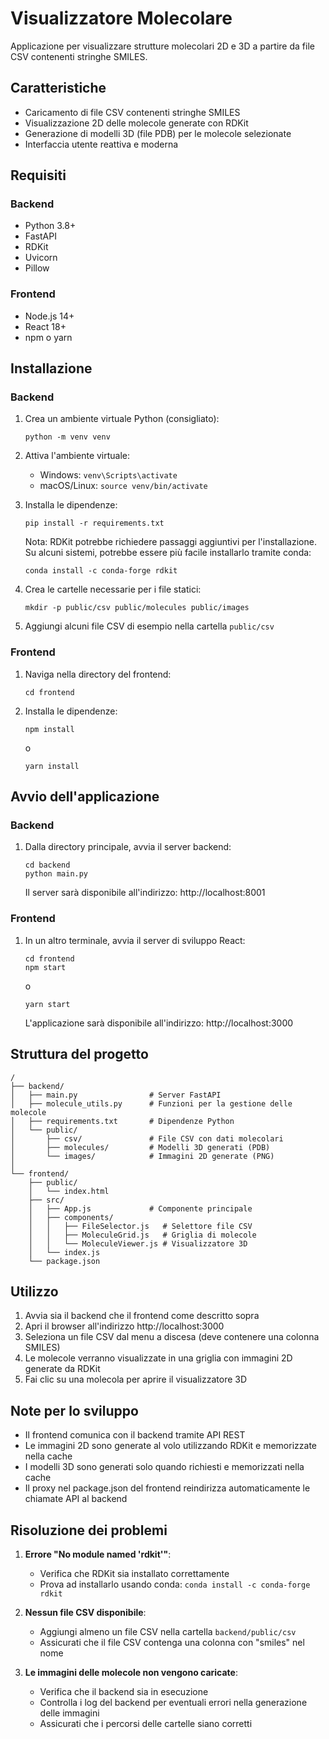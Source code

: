 # Visualizzatore Molecolare

Applicazione per visualizzare strutture molecolari 2D e 3D a partire da file CSV contenenti stringhe SMILES.

## Caratteristiche

- Caricamento di file CSV contenenti stringhe SMILES
- Visualizzazione 2D delle molecole generate con RDKit
- Generazione di modelli 3D (file PDB) per le molecole selezionate
- Interfaccia utente reattiva e moderna

## Requisiti

### Backend
- Python 3.8+
- FastAPI
- RDKit
- Uvicorn
- Pillow

### Frontend
- Node.js 14+
- React 18+
- npm o yarn

## Installazione

### Backend

1. Crea un ambiente virtuale Python (consigliato):
   ```
   python -m venv venv
   ```

2. Attiva l'ambiente virtuale:
   - Windows: `venv\Scripts\activate`
   - macOS/Linux: `source venv/bin/activate`

3. Installa le dipendenze:
   ```
   pip install -r requirements.txt
   ```
   
   Nota: RDKit potrebbe richiedere passaggi aggiuntivi per l'installazione. Su alcuni sistemi, potrebbe essere più facile installarlo tramite conda:
   ```
   conda install -c conda-forge rdkit
   ```

4. Crea le cartelle necessarie per i file statici:
   ```
   mkdir -p public/csv public/molecules public/images
   ```

5. Aggiungi alcuni file CSV di esempio nella cartella `public/csv`

### Frontend

1. Naviga nella directory del frontend:
   ```
   cd frontend
   ```

2. Installa le dipendenze:
   ```
   npm install
   ```
   o
   ```
   yarn install
   ```

## Avvio dell'applicazione

### Backend

1. Dalla directory principale, avvia il server backend:
   ```
   cd backend
   python main.py
   ```
   
   Il server sarà disponibile all'indirizzo: http://localhost:8001

### Frontend

1. In un altro terminale, avvia il server di sviluppo React:
   ```
   cd frontend
   npm start
   ```
   o
   ```
   yarn start
   ```
   
   L'applicazione sarà disponibile all'indirizzo: http://localhost:3000

## Struttura del progetto

```
/
├── backend/
│   ├── main.py                # Server FastAPI
│   ├── molecule_utils.py      # Funzioni per la gestione delle molecole
│   ├── requirements.txt       # Dipendenze Python
│   └── public/
│       ├── csv/               # File CSV con dati molecolari
│       ├── molecules/         # Modelli 3D generati (PDB)
│       └── images/            # Immagini 2D generate (PNG)
│
└── frontend/
    ├── public/
    │   └── index.html
    ├── src/
    │   ├── App.js             # Componente principale
    │   ├── components/
    │   │   ├── FileSelector.js   # Selettore file CSV
    │   │   ├── MoleculeGrid.js   # Griglia di molecole
    │   │   └── MoleculeViewer.js # Visualizzatore 3D
    │   └── index.js
    └── package.json
```

## Utilizzo

1. Avvia sia il backend che il frontend come descritto sopra
2. Apri il browser all'indirizzo http://localhost:3000
3. Seleziona un file CSV dal menu a discesa (deve contenere una colonna SMILES)
4. Le molecole verranno visualizzate in una griglia con immagini 2D generate da RDKit
5. Fai clic su una molecola per aprire il visualizzatore 3D

## Note per lo sviluppo

- Il frontend comunica con il backend tramite API REST
- Le immagini 2D sono generate al volo utilizzando RDKit e memorizzate nella cache
- I modelli 3D sono generati solo quando richiesti e memorizzati nella cache
- Il proxy nel package.json del frontend reindirizza automaticamente le chiamate API al backend

## Risoluzione dei problemi

1. **Errore "No module named 'rdkit'"**:
   - Verifica che RDKit sia installato correttamente
   - Prova ad installarlo usando conda: `conda install -c conda-forge rdkit`

2. **Nessun file CSV disponibile**:
   - Aggiungi almeno un file CSV nella cartella `backend/public/csv`
   - Assicurati che il file CSV contenga una colonna con "smiles" nel nome

3. **Le immagini delle molecole non vengono caricate**:
   - Verifica che il backend sia in esecuzione
   - Controlla i log del backend per eventuali errori nella generazione delle immagini
   - Assicurati che i percorsi delle cartelle siano corretti
